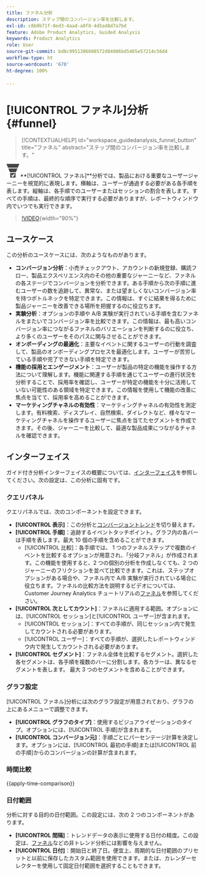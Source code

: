 ```yaml
---
title: ファネル分析
description: ステップ間のコンバージョン率を比較します。
exl-id: c8b0b71f-8ed3-4aad-a0f8-4d5ad8d7a7bd
feature: Adobe Product Analytics, Guided Analysis
keywords: Product Analytics
role: User
source-git-commit: bd8c9951386608572d84006bd5465e57214c56d4
workflow-type: ht
source-wordcount: '670'
ht-degree: 100%

---
```


# [!UICONTROL ファネル]分析 {#funnel}

<!-- markdownlint-disable MD034 -->

>[!CONTEXTUALHELP]
>id="workspace_guidedanalysis_funnel_button"
>title="ファネル"
>abstract="ステップ間のコンバージョン率を比較します。"

<!-- markdownlint-enable MD034 -->

![ConversionFunnel](/help/assets/icons/ConversionFunnel.svg)**[!UICONTROL ファネル&#x200B;]**分析では、製品における重要なユーザージャーニーを視覚的に表現します。横軸は、ユーザーが通過する必要がある各手順を表します。縦軸は、各手順でのユーザーまたはセッションの割合を表します。すべての手順は、最終的な順序で実行する必要がありますが、レポートウィンドウ内でいつでも実行できます。

>[!VIDEO](https://video.tv.adobe.com/v/3421663/?quality=12&learn=on){width="90%"}

## ユースケース

この分析のユースケースには、次のようなものがあります。

* **コンバージョン分析**：小売チェックアウト、アカウントの新規登録、購読フロー、製品エクスペリエンス内のその他の重要なジャーニーなど、ファネルの各ステージでコンバージョンを分析できます。ある手順から次の手順に進むユーザーの数を追跡して、異常な、または望ましくないコンバージョン率を持つボトルネックを特定できます。この情報は、すぐに結果を得るために製品ジャーニーを改善できる場所を把握するのに役立ちます。
* **実験分析**：オプションの手順や A/B 実験が実行されている手順を含むファネルをまたいでコンバージョン率を比較できます。この情報は、最も高いコンバージョン率につながるファネルのバリエーションを判断するのに役立ち、より多くのユーザーをそのパスに関与させることができます。
* **オンボーディングの最適化**：主要なイベントに関するユーザーの行動を調査して、製品のオンボーディングプロセスを最適化します。ユーザーが苦労している手順や完了できない手順を特定できます。
* **機能の採用とエンゲージメント**：ユーザーが製品の特定の機能を操作する方法について理解します。機能に関連する手順を通じてユーザーの進行状況を分析することで、採用率を確認し、ユーザーが特定の機能を十分に活用していない可能性のある領域を特定できます。この情報を使用して機能の改善に焦点を当てて、採用率を高めることができます。
* **マーケティングチャネルの有効性**：マーケティングチャネルの有効性を測定します。有料検索、ディスプレイ、自然検索、ダイレクトなど、様々なマーケティングチャネルを操作するユーザーに焦点を当てたセグメントを作成できます。その後、ジャーニーを比較して、最適な製品成果につながるチャネルを確認できます。

## インターフェイス

ガイド付き分析インターフェイスの概要については、[インターフェイス](../overview.md#interface)を参照してください。次の設定は、この分析に固有です。

### クエリパネル

クエリパネルでは、次のコンポーネントを設定できます。

* **[!UICONTROL 表示]**：この分析と[コンバージョントレンド](conversion-trends.md)を切り替えます。
* **[!UICONTROL 手順]**：追跡するイベントタッチポイント。グラフ内の各バーは手順を表します。最大 10 個の手順を含めることができます。
   * [!UICONTROL 比較]：各手順では、 1 つのファネルステップで複数のイベントを比較するオプションが用意され、「分岐ファネル」が作成されます。この機能を使用すると、2 つの個別の分析を作成しなくても、2 つのジャーニーのフリクションを並べて比較できます。これは、ステップオプションがある場合や、ファネル内で A/B 実験が実行されている場合に役立ちます。ファネルの比較方法を説明するビデオについては、Customer Journey Analytics チュートリアルの[ファネル](https://experienceleague.adobe.com/ja/docs/customer-journey-analytics-learn/tutorials/guided-analysis/funnel)を参照してください。
* **[!UICONTROL 次としてカウント]**：ファネルに適用する範囲。オプションには、[!UICONTROL セッション]と[!UICONTROL ユーザー]が含まれます。
   * [!UICONTROL セッション]：すべての手順が、同じセッション内で発生してカウントされる必要があります。
   * [!UICONTROL ユーザー]：すべての手順が、選択したレポートウィンドウ内で発生してカウントされる必要があります。
* **[!UICONTROL セグメント]**：ファネル全体を比較するセグメント。選択した各セグメントは、各手順を複数のバーに分割します。各カラーは、異なるセグメントを表します。 最大 3 つのセグメントを含めることができます。

### グラフ設定

[!UICONTROL ファネル]分析には次のグラフ設定が用意されており、グラフの上にあるメニューで調整できます。

* **[!UICONTROL グラフのタイプ]**：使用するビジュアライゼーションのタイプ。オプションには、[!UICONTROL 手順]が含まれます。
* **[!UICONTROL コンバージョン元]**：手順ごとにパーセンテージ計算を決定します。オプションには、[!UICONTROL 最初の手順]または[!UICONTROL 前の手順]からのコンバージョンの計算が含まれます。

### 時間比較

{{apply-time-comparison}}



### 日付範囲

分析に対する目的の日付範囲。この設定には、次の 2 つのコンポーネントがあります。

* **[!UICONTROL 間隔]**：トレンドデータの表示に使用する日付の精度。この設定は、[ファネル](funnel.md)などの非トレンド分析には影響を与えません。
* **[!UICONTROL 日付]**：開始日と終了日。便宜上、周期的な日付範囲のプリセットと以前に保存したカスタム範囲を使用できます。または、カレンダーセレクターを使用して固定日付範囲を選択することもできます。

<!--
## Example

See below for an example of the analysis.

![Funnel time compare](../assets/funnel-compare.png)

-->
